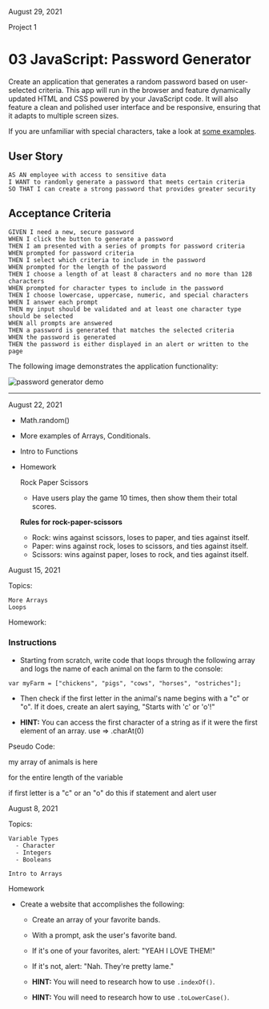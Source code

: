 August 29, 2021

Project 1

# 03 JavaScript: Password Generator

Create an application that generates a random password based on user-selected criteria. This app will run in the browser and feature dynamically updated HTML and CSS powered by your JavaScript code. It will also feature a clean and polished user interface and be responsive, ensuring that it adapts to multiple screen sizes.

If you are unfamiliar with special characters, take a look at [some examples](https://www.owasp.org/index.php/Password_special_characters).

## User Story

```
AS AN employee with access to sensitive data
I WANT to randomly generate a password that meets certain criteria
SO THAT I can create a strong password that provides greater security
```

## Acceptance Criteria

```
GIVEN I need a new, secure password
WHEN I click the button to generate a password
THEN I am presented with a series of prompts for password criteria
WHEN prompted for password criteria
THEN I select which criteria to include in the password
WHEN prompted for the length of the password
THEN I choose a length of at least 8 characters and no more than 128 characters
WHEN prompted for character types to include in the password
THEN I choose lowercase, uppercase, numeric, and special characters
WHEN I answer each prompt
THEN my input should be validated and at least one character type should be selected
WHEN all prompts are answered
THEN a password is generated that matches the selected criteria
WHEN the password is generated
THEN the password is either displayed in an alert or written to the page
```

The following image demonstrates the application functionality:

![password generator demo](./Assets/03-javascript-homework-demo.png)

---


August 22, 2021

  - Math.random()
  - More examples of Arrays, Conditionals.
  - Intro to Functions

  - Homework
  
    Rock Paper Scissors

    * Have users play the game 10 times, then show them their total scores.

    **Rules for rock-paper-scissors**

    * Rock: wins against scissors, loses to paper, and ties against itself.
    * Paper: wins against rock, loses to scissors, and ties against itself.
    * Scissors: wins against paper, loses to rock, and ties against itself.

August 15, 2021

  Topics: 

    More Arrays
    Loops

  Homework: 

  ### Instructions

  * Starting from scratch, write code that loops through the following array and logs the name of each animal on the farm to the console:

  ```
  var myFarm = ["chickens", "pigs", "cows", "horses", "ostriches"];
  ```

  * Then check if the first letter in the animal's name begins with a "c" or "o". If it does, create an alert saying, "Starts with 'c' or 'o'!"

  * **HINT:** You can access the first character of a string as if it were the first element of an array.
              use => .charAt(0)

Pseudo Code:

my array of animals is here 

for the entire length of the variable

  if first letter is a "c" or an "o"
    do this if statement and alert user

August 8, 2021

  Topics: 

    Variable Types
      - Character
      - Integers
      - Booleans

    Intro to Arrays

Homework

* Create a website that accomplishes the following:

  * Create an array of your favorite bands.

  * With a prompt, ask the user's favorite band.

  * If it's one of your favorites, alert: "YEAH I LOVE THEM!"

  * If it's not, alert: "Nah. They're pretty lame."

  * **HINT:**  You will need to research how to use `.indexOf()`.

  * **HINT:** You will need to research how to use `.toLowerCase()`.





